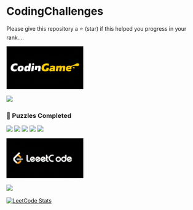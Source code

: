 
# CodingChallenges
Please give this repository a ⭐ (star) if this helped you progress in your rank.... </br>


<p href="https://www.codingame.com">
  <img src="https://raw.githubusercontent.com/hugoelitecoder/CodingChallenges/main/CodingGame/Images/CodinGameLogo.png" alt="CodingGame Logo" width="200"/>
</p>

<a href="https://www.codingame.com/profile/7489c8e2d2f5c35b36cc1a4ef0fde6749950261">
    <img src="https://img.shields.io/badge/CodinGame-Profile-yellow?style=for-the-badge&logo=codingame&logoColor=black" />
</a>

### 🔎 Puzzles Completed
[![](https://img.shields.io/github/directory-file-count/hugoelitecoder/CodingChallenges/CodingGame/Solutions/Easy?label=Easy&color=green)](https://github.com/hugoelitecoder/CodingChallenges/tree/main/CodingGame/Solutions/Easy)
[![](https://img.shields.io/github/directory-file-count/hugoelitecoder/CodingChallenges/CodingGame/Solutions/Medium?label=Medium&color=yellow)](https://github.com/hugoelitecoder/CodingChallenges/tree/main/CodingGame/Solutions/Medium)
[![](https://img.shields.io/github/directory-file-count/hugoelitecoder/CodingChallenges/CodingGame/Solutions/Hard?label=Hard&color=red)](https://github.com/hugoelitecoder/CodingChallenges/tree/main/CodingGame/Solutions/Hard)
[![](https://img.shields.io/github/directory-file-count/hugoelitecoder/CodingChallenges/CodingGame/Solutions/Optim?label=Optim&color=blue)](https://github.com/hugoelitecoder/CodingChallenges/tree/main/CodingGame/Solutions/Optim)
[![](https://img.shields.io/github/directory-file-count/hugoelitecoder/CodingChallenges/CodingGame/Solutions/Bots?label=Bots&color=black)](https://github.com/hugoelitecoder/CodingChallenges/tree/main/CodingGame/Solutions/Bots)

<p>
  <img src="https://raw.githubusercontent.com/hugoelitecoder/CodingChallenges/main/LeetCode/Images/LeetCodeLogo.png" alt="LeetCode Logo" width="200"/>
</p>

<a href="https://leetcode.com/u/hugoelitecoder/">
    <img src="https://img.shields.io/badge/LeetCode-Profile-orange?style=for-the-badge&logo=leetcode&logoColor=white" />
</a>


[![LeetCode Stats](https://leetcode-stats.vercel.app/api?username=hugoelitecoder&theme=dark)](https://leetcode.com/u/hugoelitecoder/)


